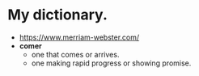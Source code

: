 # My dictionary.
- https://www.merriam-webster.com/
- **comer**
  - one that comes or arrives.
  - one making rapid progress or showing promise.